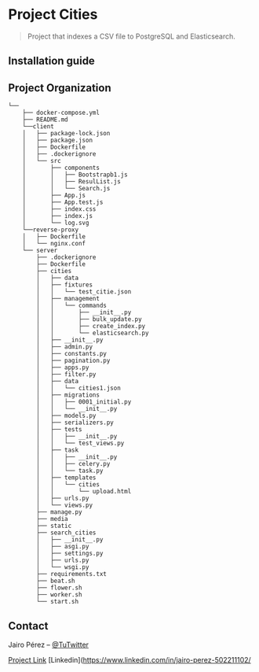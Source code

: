 
# Project Cities 
> Project that indexes a CSV file to PostgreSQL and Elasticsearch.


## Installation guide

## Project Organization
    
    
    └──
        ├── docker-compose.yml
        ├── README.md 
        └──client
        │   ├── package-lock.json
        │   ├── package.json
        │   ├── Dockerfile
        │   ├── .dockerignore
        │   └── src
        │       ├── components   
        │       │   ├── Bootstrapb1.js
        │       │   ├── ResulList.js
        │       │   └── Search.js
        │       ├── App.js
        │       ├── App.test.js
        │       ├── index.css
        │       ├── index.js
        │       └── log.svg
        └──reverse-proxy
        │   ├── Dockerfile
        │   └── nginx.conf
        └── server
            ├── .dockerignore
            ├── Dockerfile
            ├── cities
            │   ├── data
            │   ├── fixtures        
            │   │   └── test_citie.json
            │   ├── management   
            │   │   └── commands
            │   │       ├── __init__.py
            │   │       ├── bulk_update.py
            │   │       ├── create_index.py
            │   │       └── elasticsearch.py
            │   ├── __init__.py
            │   ├── admin.py
            │   ├── constants.py
            │   ├── pagination.py
            │   ├── apps.py
            │   ├── filter.py
            │   ├── data
            │   │   └── cities1.json
            │   ├── migrations
            │   │   ├── 0001_initial.py
            │   │   └── __init__.py
            │   ├── models.py
            │   ├── serializers.py
            │   ├── tests
            │   │   ├── __init__.py
            │   │   └── test_views.py
            │   ├── task
            │   │   ├── __init__.py
            │   │   ├── celery.py
            │   │   └── task.py
            │   ├── templates
            │   │   └── cities
            │   │       └── upload.html
            │   ├── urls.py
            │   └── views.py
            ├── manage.py
            ├── media
            ├── static
            ├── search_cities
            │   ├── __init__.py
            │   ├── asgi.py
            │   ├── settings.py
            │   ├── urls.py
            │   └── wsgi.py
            ├── requirements.txt
            ├── beat.sh
            ├── flower.sh
            ├── worker.sh
            └── start.sh

## Contact

Jairo Pérez – [@TuTwitter](https://twitter.com/jairo85cd1) 

[Project Link](https://github.com/Jairo852016/Cities)
[Linkedin](https://www.linkedin.com/in/jairo-perez-502211102/
